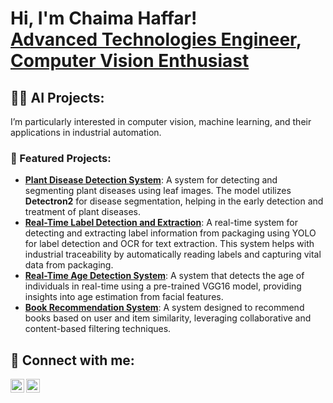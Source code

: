 <h1>Hi, I'm Chaima Haffar! <br/><a href="https://github.com/ChaimaHaffar">Advanced Technologies Engineer</a>, <a href="https://www.linkedin.com/in/chaima-haffar/">Computer Vision Enthusiast</a> </h1>

<h2>👨‍💻 AI Projects:</h2>
I’m particularly interested in computer vision, machine learning, and their applications in industrial automation.

<h3>📘 Featured Projects:</h3>

- <b><a href="https://github.com/ChaimaHaffar/Plant-Disease-Detection">Plant Disease Detection System</a></b>: A system for detecting and segmenting plant diseases using leaf images. The model utilizes **Detectron2** for disease segmentation, helping in the early detection and treatment of plant diseases.
- <b><a href="https://github.com/ChaimaHaffar/Real-Time-Label-Detection-and-Information-Extraction">Real-Time Label Detection and Extraction</a></b>: A real-time system for detecting and extracting label information from packaging using YOLO for label detection and OCR for text extraction. This system helps with industrial traceability by automatically reading labels and capturing vital data from packaging.
- <b><a href="https://github.com/ChaimaHaffar/Real-Time-Age-Detection-System">Real-Time Age Detection System</a></b>: A system that detects the age of individuals in real-time using a pre-trained VGG16 model, providing insights into age estimation from facial features.
- <b><a href="https://github.com/ChaimaHaffar/Book-Recommendation-System">Book Recommendation System</a></b>: A system designed to recommend books based on user and item similarity, leveraging collaborative and content-based filtering techniques.


<h2> 🤳 Connect with me:</h2>

[<img align="left" alt="ChaimaHaffar | LinkedIn" width="22px" src="https://cdn.jsdelivr.net/npm/simple-icons@v3/icons/linkedin.svg" />][linkedin]  [<img align="left" alt="ChaimaHaffar | GitHub" width="22px" src="https://cdn.jsdelivr.net/npm/simple-icons@v3/icons/github.svg" />][github]  

[linkedin]: https://www.linkedin.com/in/chaima-haffar/  
[github]: https://github.com/chaimahaffar

<!--
**yourgithubusername/yourgithubusername** is a ✨ _special_ ✨ repository because its `README.md` (this file) appears on your GitHub profile.

Here are some ideas to get you started:

- 🔭 I’m currently working on ...
- 🌱 I’m currently learning ...
- 👯 I’m looking to collaborate on ...
- 🤔 I’m looking for help with ...
- 💬 Ask me about ...
- 📫 How to reach me: ...
- 😄 Pronouns: ...
- ⚡ Fun fact: ...
-->
